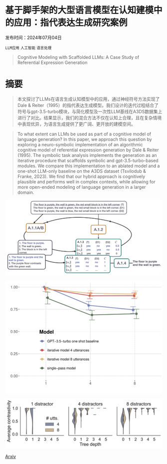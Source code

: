 # 基于脚手架的大型语言模型在认知建模中的应用：指代表达生成研究案例

发布时间：2024年07月04日

`LLM应用` `人工智能` `语言处理`

> Cognitive Modeling with Scaffolded LLMs: A Case Study of Referential Expression Generation

# 摘要

> 本文探讨了LLMs在语言生成认知模型中的应用，通过神经符号方法实现了Dale & Reiter（1995）的指代表达生成模型。我们设计的迭代过程结合了符号与gpt-3.5-turbo模块，与简化模型及一次性LLM基线在A3DS数据集上进行了对比。结果显示，我们的混合方法不仅在认知上合理，且在复杂情境中表现优异，为语言生成提供了更广阔、更开放的建模空间。

> To what extent can LLMs be used as part of a cognitive model of language generation? In this paper, we approach this question by exploring a neuro-symbolic implementation of an algorithmic cognitive model of referential expression generation by Dale & Reiter (1995). The symbolic task analysis implements the generation as an iterative procedure that scaffolds symbolic and gpt-3.5-turbo-based modules. We compare this implementation to an ablated model and a one-shot LLM-only baseline on the A3DS dataset (Tsvilodub & Franke, 2023). We find that our hybrid approach is cognitively plausible and performs well in complex contexts, while allowing for more open-ended modeling of language generation in a larger domain.

![基于脚手架的大型语言模型在认知建模中的应用：指代表达生成研究案例](../../../paper_images/2407.03805/Screenshot-prettified.png)

![基于脚手架的大型语言模型在认知建模中的应用：指代表达生成研究案例](../../../paper_images/2407.03805/x1.png)

![基于脚手架的大型语言模型在认知建模中的应用：指代表达生成研究案例](../../../paper_images/2407.03805/x2.png)

[Arxiv](https://arxiv.org/abs/2407.03805)
